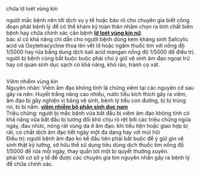 <p>chữa lở loét vùng kín</p>

<p>người mắc bệnh nên tới dịch vụ y tế hoặc báo rõ cho chuyên gia biết công đoạn phát bệnh lý để có thể khám kỹ toàn thân nhằm chọn ra tính chất biến bệnh hay chữa chính xác căn bệnh <a href="http://phathaiantoanhcm.com/benh-lo-loet-o-vung-kin-nam-hoac-nu-la-benh-gi-185.html"><strong>lở loét vùng kín nữ</strong></a>.<br />
bác sĩ có khả năng chỉ dẫn cho người bệnh dùng kem kháng sinh Salicylic acid và Oxytetracycline thoa lên vết lở hoặc ngâm thuốc tím với nồng độ 1/5000 hay rửa bằng dung dịch kali acid mangan nồng độ 1/5000 để điều trị.<br />
người bị bệnh cũng bắt buộc buộc phải chú ý giữ vệ sinh âm đạo ngoại trừ hay cơ quan sinh dục sạch có khả năng, khô ráo, tránh cọ xát.</p>

<p><img alt="" src="http://phathaiantoanhcm.com/upload/hinhanh/benh-lo-loet-o-vung-kin-nam-hoac-nu-la-benh-gi-3(1).jpg" /></p>

<p>Viêm nhiễm vùng kín<br />
Nguyên nhân: Viêm âm đạo không tính là chứng viêm tại các nguyên cớ sau gây ra nên: Huyết trắng nâng cao nhiều, nước tiểu kích thích gây ra viêm, âm đạo bị gây nghiện vì băng vệ sinh, bệnh lý tiểu con đường, bị bị trùng roi, bị bị nấm. <a href="http://phathaiantoanhcm.com/cac-benh-viem-nhiem-o-bo-phan-sinh-duc-nam-thuong-gap-217.html"><strong>viêm nhiễm bộ phận sinh dục nam</strong></a><br />
Triệu chứng: người bị mắc bệnh vừa bắt đầu bị viêm âm đạo không tính có khả năng vừa bắt đầu bị tương đối khó chịu rõ rệt bởi các triệu chứng ngứa ngáy, đau nhức, nóng rát vùng da ở âm đạo. khi tiểu tiện hoặc giao hợp bị rát. có chất dịch âm đạo tiết ngày một đa dạng hay với mùi hôi<br />
Điều trị: người bệnh âm đạo ko kể đầu tiên phải bắt buộc để ý giữ gìn vệ sinh thật kỹ lưỡng, sở hữu thể sử dụng tiêu dùng dịch thuốc tím nồng độ 1/5000 để rửa mỗi ngày, thay quần lót một bí quyết thường xuyên.<br />
phải tới cơ sở y tế để được các chuyên gia tìm nguyên nhân gây ra bệnh lý để chữa chính xác.</p>
